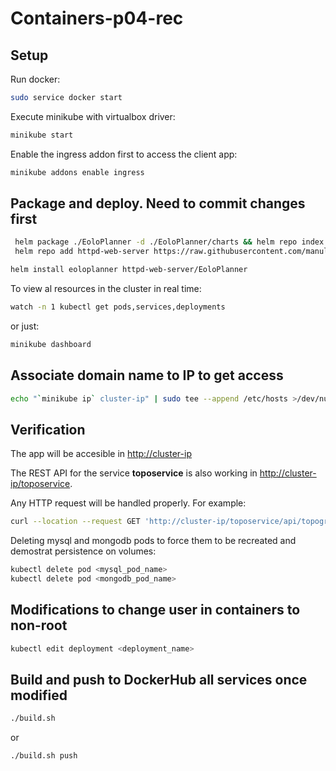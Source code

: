 # Containers-p04-rec

## Setup

Run docker:

```sh
sudo service docker start
```

Execute minikube with virtualbox driver:

```sh
minikube start
```

Enable the ingress addon first to access the client app:

```sh
minikube addons enable ingress
```

## Package and deploy. Need to commit changes first

```sh
 helm package ./EoloPlanner -d ./EoloPlanner/charts && helm repo index ./EoloPlanner/charts
 helm repo add httpd-web-server https://raw.githubusercontent.com/manulorente/mcloudapps-M3/main/Containers-P04-rec/EoloPlanner/charts/
```

```sh
helm install eoloplanner httpd-web-server/EoloPlanner
```

To view al resources in the cluster in real time:

```sh
watch -n 1 kubectl get pods,services,deployments
```

or just:

```sh
minikube dashboard
```

## Associate domain name to IP to get access

```sh
echo "`minikube ip` cluster-ip" | sudo tee --append /etc/hosts >/dev/null
```

## Verification

The app will be accesible in [http://cluster-ip](http://cluster-ip)

The REST API for the service **toposervice** is also working in [http://cluster-ip/toposervice](http://cluster-ip/toposervice).

Any HTTP request will be handled properly. For example:

```sh
curl --location --request GET 'http://cluster-ip/toposervice/api/topographicdetails/sevilla'
```

Deleting mysql and mongodb pods to force them to be recreated and demostrat persistence on volumes:

```sh
kubectl delete pod <mysql_pod_name>
kubectl delete pod <mongodb_pod_name>
```

## Modifications to change user in containers to non-root

```sh
kubectl edit deployment <deployment_name>
```

## Build and push to DockerHub all services once modified  

```sh
./build.sh
```

or

```sh
./build.sh push
```
